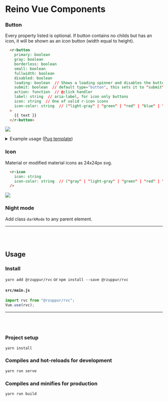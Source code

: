 # Reino Vue Components

### Button

Every property listed is optional. If button contains no childs but has an icon, it will be shown as an icon button (width equal to height).
```html
  <r-button
    primary: boolean
    gray: boolean 
    borderless: boolean
    small: boolean
    fullwidth: boolean
    disabled: boolean
    loading: boolean  // Shows a loading spinner and disables the button
    submit: boolean  // default type="button", this sets it to "submit" (for forms)
    action: function  // @click handler
    label: string  // aria-label, for icon only buttons
    icon: string  // One of valid r-icon icons
    icon-color: string  // ("light-gray" | "green" | "red" | "blue" | "white")
  >
    {{ text }}
  </r-button>
```

![](https://i.imgur.com/22VRHdp.png)

<details><summary>Example usage (<a href="https://pugjs.org">Pug template</a>)</summary>
<pre>
.buttons
  r-button Normal
  r-button(primary) Primary
  r-button(borderless) Borderless
  r-button(gray borderless) Gray borderless
  r-button(gray) Gray
&nbsp;
.buttons
  r-button(disabled) Normal
  r-button(primary disabled) Primary
  r-button(borderless disabled) Borderless
  r-button(gray borderless disabled) Gray borderless
  r-button(gray disabled) Gray
&nbsp;
.buttons
  r-button(loading)
  r-button(primary loading)
  r-button(borderless loading)
  r-button(gray borderless loading)
  r-button(gray loading)
&nbsp;
.buttons
  r-button(icon="arrow left") Icon
  r-button(primary icon="add") Icon
  r-button(borderless icon="close" icon-color="red") Icon
  r-button(gray borderless icon="edit" icon-color="blue") Icon
  r-button(gray icon="check" icon-color="green") Icon
  &nbsp;
  r-button(icon="add image")
  r-button(borderless icon="eye visible")
&nbsp;
.buttons
  r-button(:action="test") @click test
  r-button(small) Small
  r-button(small icon="arrow left") Small icon
  r-button(small icon="close")
  r-button(small borderless icon="edit")
</pre>
</details>
    
### Icon
Material or modified material icons as 24x24px svg.
```html
  <r-icon
    icon: string
    icon-color: string  // ("gray" | "light-gray" | "green" | "red" | "blue" | "white")
  />
```

![](https://i.imgur.com/7BHFyiu.png)

### Night mode
Add class `darkMode` to any parent element.


___
<br/><br/>

## Usage

### Install 
`yarn add @rzuppur/rvc` or `npm install --save @rzuppur/rvc`

#### **`src/main.js`**
```javascript
import rvc from "@rzuppur/rvc";
Vue.use(rvc);
```

___
<br/><br/>

### Project setup
```
yarn install
```

### Compiles and hot-reloads for development
```
yarn run serve
```

### Compiles and minifies for production
```
yarn run build
```
